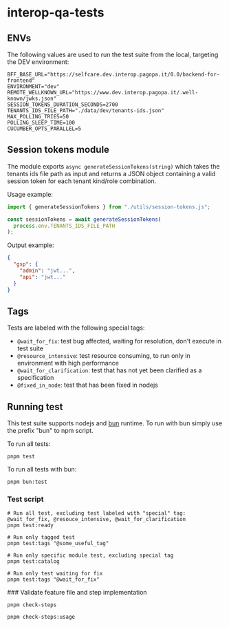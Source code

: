 # interop-qa-tests

## ENVs

The following values are used to run the test suite from the local, targeting the DEV environment:

```
BFF_BASE_URL="https://selfcare.dev.interop.pagopa.it/0.0/backend-for-frontend"
ENVIRONMENT="dev"
REMOTE_WELLKNOWN_URL="https://www.dev.interop.pagopa.it/.well-known/jwks.json"
SESSION_TOKENS_DURATION_SECONDS=2700
TENANTS_IDS_FILE_PATH="./data/dev/tenants-ids.json"
MAX_POLLING_TRIES=50
POLLING_SLEEP_TIME=100
CUCUMBER_OPTS_PARALLEL=5
```

## Session tokens module

The module exports `async generateSessionTokens(string)` which takes the tenants ids file path as input and
returns a JSON object containing a valid session token for each tenant kind/role combination.

Usage example:

```javascript
import { generateSessionTokens } from "./utils/session-tokens.js";

const sessionTokens = await generateSessionTokens(
  process.env.TENANTS_IDS_FILE_PATH
);
```

Output example:

```json
{
  "gsp": {
    "admin": "jwt...",
    "api": "jwt..."
  }
}
```

## Tags

Tests are labeled with the following special tags:

- `@wait_for_fix`: test bug affected, waiting for resolution, don't execute in test suite
- `@resource_intensive`: test resource consuming, to run only in environment with high performance
- `@wait_for_clarification`: test that has not yet been clarified as a specification
- `@fixed_in_node`: test that has been fixed in nodejs

## Running test

This test suite supports nodejs and [bun](https://bun.sh/docs) runtime. To run with bun simply use the prefix "bun" to npm script.

To run all tests:

```shell
pnpm test
```

To run all tests with bun:

```shell
pnpm bun:test
```

### Test script

```shell
# Run all test, excluding test labeled with "special" tag: @wait_for_fix, @resouce_intensive, @wait_for_clarification
pnpm test:ready
```

```shell
# Run only tagged test
pnpm test:tags "@some_useful_tag"
```

```shell
# Run only specific module test, excluding special tag
pnpm test:catalog
```

```shell
# Run only test waiting for fix
pnpm test:tags "@wait_for_fix"
```

### Validate feature file and step implementation

```shell
pnpm check-steps
```

```shell
pnpm check-steps:usage
```
